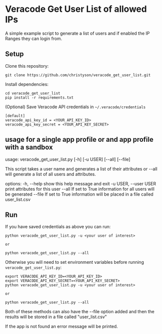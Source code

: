 # Veracode Get User List of allowed IPs

A simple example script to generate a list of users and if enabled the IP Ranges they can login from.

## Setup

Clone this repository:

    git clone https://github.com/christyson/veracode_get_user_list.git

Install dependencies:

    cd veracode_get_user_list
    pip install -r requirements.txt

(Optional) Save Veracode API credentials in `~/.veracode/credentials`

    [default]
    veracode_api_key_id = <YOUR_API_KEY_ID>
    veracode_api_key_secret = <YOUR_API_KEY_SECRET>

## usage for a single app profile or and app profile with a sandbox

usage: veracode_get_user_list.py [-h] [-u USER] [--all] [--file]

This script takes a user name and generates a list of their attributes or --all will generate a list of all users and
attributes.

options:
  -h, --help            show this help message and exit
  -u USER, --user USER  print attributes for this user
  --all                 If set to True information for all users will be generated
  --file                If set to True information will be placed in a file called user_list.csv

## Run

If you have saved credentials as above you can run:

    python veracode_get_user_list.py -u <your user of interest>

	or 
	
	python veracode_get_user_list.py --all

Otherwise you will need to set environment variables before running `veracode_get_user_list.py`:

    export VERACODE_API_KEY_ID=<YOUR_API_KEY_ID>
    export VERACODE_API_KEY_SECRET=<YOUR_API_KEY_SECRET>
    python veracode_get_user_list.py -u <your user of interest>
	
	or 
	
	python veracode_get_user_list.py --all
	

Both of these methods can also have the --file option added and then the results will be stored in a file called "user_list.csv"

If the app is not found an error message will be printed.
